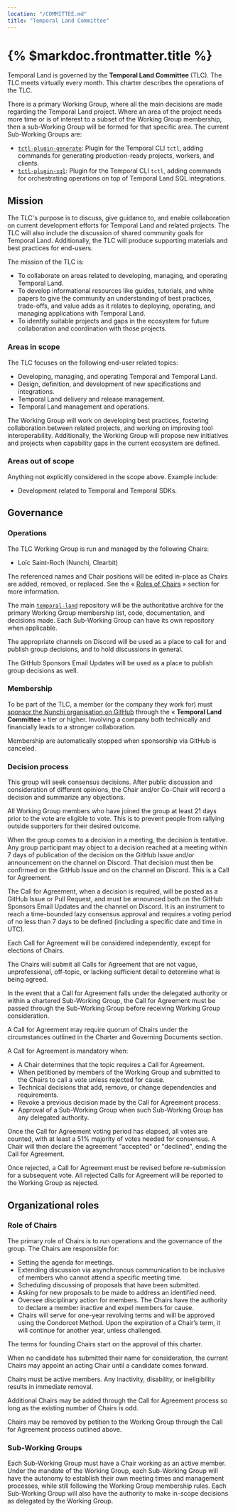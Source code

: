 ```yaml
---
location: "/COMMITTEE.md"
title: "Temporal Land Committee"
---
```


# {% $markdoc.frontmatter.title %}

Temporal Land is governed by the **Temporal Land Committee** (TLC). The TLC meets
virtually every month. This charter describes the operations of the TLC.

There is a primary Working Group, where all the main decisions are made regarding
the Temporal Land project. Where an area of the project needs more time or is of
interest to a subset of the Working Group membership, then a sub-Working Group
will be formed for that specific area. The current Sub-Working Groups are:
- [`tctl-plugin-generate`](https://github.com/nunchistudio/tctl-plugin-generate):
  Plugin for the Temporal CLI `tctl`, adding commands for generating production-ready
  projects, workers, and clients.
- [`tctl-plugin-sql`](https://github.com/nunchistudio/tctl-plugin-sql): Plugin for
  the Temporal CLI `tctl`, adding commands for orchestrating operations on top of
  Temporal Land SQL integrations.

## Mission

The TLC's purpose is to discuss, give guidance to, and enable collaboration on
current development efforts for Temporal Land and related projects. The TLC will
also include the discussion of shared community goals for Temporal Land.
Additionally, the TLC will produce supporting materials and best practices for
end-users.

The mission of the TLC is:
- To collaborate on areas related to developing, managing, and operating Temporal
  Land.
- To develop informational resources like guides, tutorials, and white papers to
  give the community an understanding of best practices, trade-offs, and value
  adds as it relates to deploying, operating, and managing applications with
  Temporal Land.
- To identify suitable projects and gaps in the ecosystem for future collaboration
  and coordination with those projects.

### Areas in scope

The TLC focuses on the following end-user related topics:
- Developing, managing, and operating Temporal and Temporal Land.
- Design, definition, and development of new specifications and integrations.
- Temporal Land delivery and release management.
- Temporal Land management and operations.

The Working Group will work on developing best practices, fostering collaboration
between related projects, and working on improving tool interoperability.
Additionally, the Working Group will propose new initiatives and projects when
capability gaps in the current ecosystem are defined.

### Areas out of scope

Anything not explicitly considered in the scope above. Example include:
- Development related to Temporal and Temporal SDKs.

## Governance

### Operations

The TLC Working Group is run and managed by the following Chairs:
- Loïc Saint-Roch (Nunchi, Clearbit)

The referenced names and Chair positions will be edited in-place as Chairs are
added, removed, or replaced. See the « [Roles of Chairs](#role-of-chairs) »
section for more information.

The main [`temporal-land`](https://github.com/nunchistudio/temporal-land)
repository will be the authoritative archive for the primary Working Group
membership list, code, documentation, and decisions made. Each Sub-Working Group
can have its own repository when applicable.

The appropriate channels on Discord will be used as a place to call for and
publish group decisions, and to hold discussions in general.

The GitHub Sponsors Email Updates will be used as a place to publish group
decisions as well.

### Membership

To be part of the TLC, a member (or the company they work for) must [sponsor the
Nunchi organisation on GitHub](https://github.com/sponsors/nunchistudio) through
the « **Temporal Land Committee** » tier or higher. Involving a company both
technically and financially leads to a stronger collaboration.

Membership are automatically stopped when sponsorship via GitHub is canceled.

### Decision process

This group will seek consensus decisions. After public discussion and consideration
of different opinions, the Chair and/or Co-Chair will record a decision and
summarize any objections.

All Working Group members who have joined the group at least 21 days prior to
the vote are eligible to vote. This is to prevent people from rallying outside
supporters for their desired outcome.

When the group comes to a decision in a meeting, the decision is tentative. Any
group participant may object to a decision reached at a meeting within 7 days of
publication of the decision on the GitHub Issue and/or announcement on the channel
on Discord. That decision must then be confirmed on the GitHub Issue and on the
channel on Discord. This is a Call for Agreement.

The Call for Agreement, when a decision is required, will be posted as a GitHub
Issue or Pull Request, and must be announced both on the GitHub Sponsors Email
Updates and the channel on Discord. It is an instrument to reach a time-bounded
lazy consensus approval and requires a voting period of no less than 7 days to be
defined (including a specific date and time in UTC).

Each Call for Agreement will be considered independently, except for elections
of Chairs.

The Chairs will submit all Calls for Agreement that are not vague, unprofessional,
off-topic, or lacking sufficient detail to determine what is being agreed.

In the event that a Call for Agreement falls under the delegated authority or
within a chartered Sub-Working Group, the Call for Agreement must be passed
through the Sub-Working Group before receiving Working Group consideration.

A Call for Agreement may require quorum of Chairs under the circumstances outlined
in the Charter and Governing Documents section.

A Call for Agreement is mandatory when:
- A Chair determines that the topic requires a Call for Agreement.
- When petitioned by members of the Working Group and submitted to the Chairs to
  call a vote unless rejected for cause.
- Technical decisions that add, remove, or change dependencies and requirements.
- Revoke a previous decision made by the Call for Agreement process.
- Approval of a Sub-Working Group when such Sub-Working Group has any delegated
  authority.

Once the Call for Agreement voting period has elapsed, all votes are counted,
with at least a 51% majority of votes needed for consensus. A Chair will then
declare the agreement "accepted" or "declined", ending the Call for Agreement.

Once rejected, a Call for Agreement must be revised before re-submission for a
subsequent vote. All rejected Calls for Agreement will be reported to the Working
Group as rejected.

## Organizational roles

### Role of Chairs

The primary role of Chairs is to run operations and the governance of the group.
The Chairs are responsible for:
- Setting the agenda for meetings.
- Extending discussion via asynchronous communication to be inclusive of members
  who cannot attend a specific meeting time.
- Scheduling discussing of proposals that have been submitted.
- Asking for new proposals to be made to address an identified need.
- Oversee disciplinary action for members. The Chairs have the authority to
  declare a member inactive and expel members for cause.
- Chairs will serve for one-year revolving terms and will be approved using the
  Condorcet Method. Upon the expiration of a Chair’s term, it will continue for
  another year, unless challenged.

The terms for founding Chairs start on the approval of this charter.

When no candidate has submitted their name for consideration, the current Chairs
may appoint an acting Chair until a candidate comes forward.

Chairs must be active members. Any inactivity, disability, or ineligibility results
in immediate removal.

Additional Chairs may be added through the Call for Agreement process so long as
the existing number of Chairs is odd.

Chairs may be removed by petition to the Working Group through the Call for
Agreement process outlined above.

### Sub-Working Groups

Each Sub-Working Group must have a Chair working as an active member. Under the
mandate of the Working Group, each Sub-Working Group will have the autonomy to
establish their own meeting times and management processes, while still following
the Working Group membership rules. Each Sub-Working Group will also have the
authority to make in-scope decisions as delegated by the Working Group.
